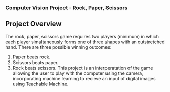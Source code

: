 ### Computer Vision Project - Rock, Paper, Scissors 
## Project Overview
The rock, paper, scissors game requires two players (minimum) in which each player simaltaneously forms one of three shapes with an outstretched hand. There are three possible winning outcomes: 
1) Paper beats rock.
2) Scissors beats paper.
3) Rock beats scissors.
This project is an interperatation of the game allowing the user to play with the computer using the camera, incorporating machine learning to recieve an input of digital images using Teachable Machine.


